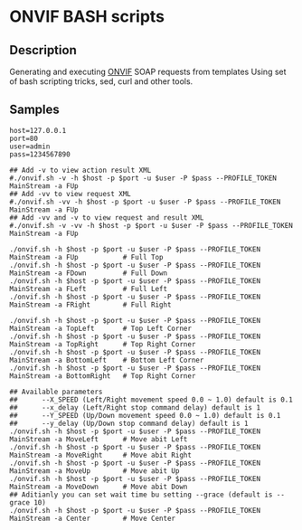 # ONVIF BASH scripts
## Description
Generating and executing [ONVIF](https://[link](https://www.onvif.org/)) SOAP requests from templates Using set of bash scripting tricks, sed, curl and other tools.

## Samples
    host=127.0.0.1
    port=80
    user=admin
    pass=1234567890

    ## Add -v to view action result XML
    #./onvif.sh -v -h $host -p $port -u $user -P $pass --PROFILE_TOKEN MainStream -a FUp
    ## Add -vv to view request XML
    #./onvif.sh -vv -h $host -p $port -u $user -P $pass --PROFILE_TOKEN MainStream -a FUp
    ## Add -vv and -v to view request and result XML
    #./onvif.sh -v -vv -h $host -p $port -u $user -P $pass --PROFILE_TOKEN MainStream -a FUp

    ./onvif.sh -h $host -p $port -u $user -P $pass --PROFILE_TOKEN MainStream -a FUp           # Full Top
    ./onvif.sh -h $host -p $port -u $user -P $pass --PROFILE_TOKEN MainStream -a FDown         # Full Down
    ./onvif.sh -h $host -p $port -u $user -P $pass --PROFILE_TOKEN MainStream -a FLeft         # Full Left
    ./onvif.sh -h $host -p $port -u $user -P $pass --PROFILE_TOKEN MainStream -a FRight        # Full Right

    ./onvif.sh -h $host -p $port -u $user -P $pass --PROFILE_TOKEN MainStream -a TopLeft       # Top Left Corner
    ./onvif.sh -h $host -p $port -u $user -P $pass --PROFILE_TOKEN MainStream -a TopRight      # Top Right Corner
    ./onvif.sh -h $host -p $port -u $user -P $pass --PROFILE_TOKEN MainStream -a BottomLeft    # Bottom Left Corner
    ./onvif.sh -h $host -p $port -u $user -P $pass --PROFILE_TOKEN MainStream -a BottomRight   # Top Right Corner

    ## Available parameters
    ##      --X_SPEED (Left/Right movement speed 0.0 ~ 1.0) default is 0.1
    ##      --x_delay (Left/Right stop command delay) default is 1
    ##      --Y_SPEED (Up/Down movement speed 0.0 ~ 1.0) default is 0.1
    ##      --y_delay (Up/Down stop command delay) default is 1
    ./onvif.sh -h $host -p $port -u $user -P $pass --PROFILE_TOKEN MainStream -a MoveLeft      # Move abit Left
    ./onvif.sh -h $host -p $port -u $user -P $pass --PROFILE_TOKEN MainStream -a MoveRight     # Move abit Right
    ./onvif.sh -h $host -p $port -u $user -P $pass --PROFILE_TOKEN MainStream -a MoveUp        # Move abit Up
    ./onvif.sh -h $host -p $port -u $user -P $pass --PROFILE_TOKEN MainStream -a MoveDown      # Move abit Down
    ## Aditianly you can set wait time bu setting --grace (default is --grace 10)
    ./onvif.sh -h $host -p $port -u $user -P $pass --PROFILE_TOKEN MainStream -a Center        # Move Center
